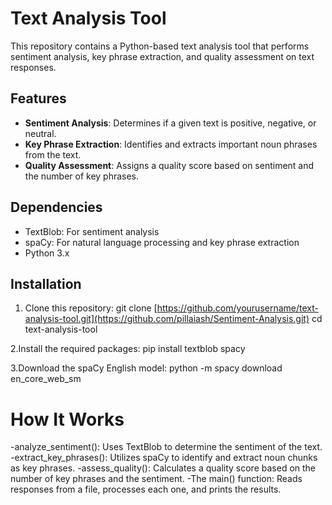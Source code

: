 # Text Analysis Tool

This repository contains a Python-based text analysis tool that performs sentiment analysis, key phrase extraction, and quality assessment on text responses.

## Features

- **Sentiment Analysis**: Determines if a given text is positive, negative, or neutral.
- **Key Phrase Extraction**: Identifies and extracts important noun phrases from the text.
- **Quality Assessment**: Assigns a quality score based on sentiment and the number of key phrases.

## Dependencies

- TextBlob: For sentiment analysis
- spaCy: For natural language processing and key phrase extraction
- Python 3.x

## Installation

1. Clone this repository:
   git clone [https://github.com/yourusername/text-analysis-tool.git](https://github.com/pillaiash/Sentiment-Analysis.git)
   cd text-analysis-tool

2.Install the required packages:
   pip install textblob spacy

3.Download the spaCy English model:
   python -m spacy download en_core_web_sm


# How It Works

-analyze_sentiment(): Uses TextBlob to determine the sentiment of the text.
-extract_key_phrases(): Utilizes spaCy to identify and extract noun chunks as key phrases.
-assess_quality(): Calculates a quality score based on the number of key phrases and the sentiment.
-The main() function: Reads responses from a file, processes each one, and prints the results.


